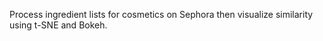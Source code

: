 
Process ingredient lists for cosmetics on Sephora then visualize similarity using t-SNE and Bokeh.
